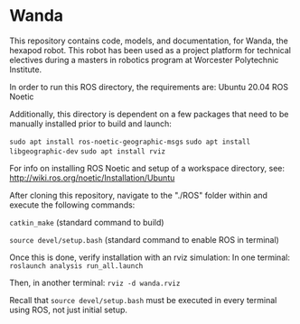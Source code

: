 # Wanda

This repository contains code, models, and documentation, for Wanda, the hexapod robot. This robot has been used as a project platform for technical electives during a masters in robotics program at Worcester Polytechnic Institute.

In order to run this ROS directory, the requirements are:
Ubuntu 20.04
ROS Noetic

Additionally, this directory is dependent on a few packages that need to be manually installed prior to build and launch:

``sudo apt install ros-noetic-geographic-msgs``
``sudo apt install libgeographic-dev``
``sudo apt install rviz``

For info on installing ROS Noetic and setup of a workspace directory, see: http://wiki.ros.org/noetic/Installation/Ubuntu

After cloning this repository, navigate to the "./ROS" folder within and execute the following commands:

``catkin_make`` (standard command to build)

``source devel/setup.bash`` (standard command to enable ROS in terminal)

Once this is done, verify installation with an rviz simulation:
In one terminal:
``roslaunch analysis run_all.launch``

Then, in another terminal:
``rviz -d wanda.rviz``

Recall that ``source devel/setup.bash`` must be executed in every terminal using ROS, not just initial setup.

